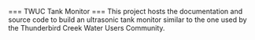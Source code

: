 === TWUC Tank Monitor ===
This project hosts the documentation and source code to build an ultrasonic tank monitor similar to
the one used by the Thunderbird Creek Water Users Community.
